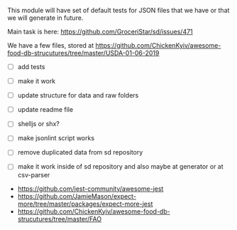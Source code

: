 This module will have set of default tests for JSON files that we have or that we will generate in future.

Main task is here: https://github.com/GroceriStar/sd/issues/471

We have a few files, stored at https://github.com/ChickenKyiv/awesome-food-db-strucutures/tree/master/USDA-01-06-2019


- [ ] add tests
- [ ] make it work
- [ ] update structure for data and raw folders
- [ ] update readme file
- [ ] shelljs or shx?
- [ ] make jsonlint script works
- [ ] remove duplicated data from sd repository
- [ ] make it work inside of sd repository and also maybe at generator or at csv-parser


- https://github.com/jest-community/awesome-jest
- https://github.com/JamieMason/expect-more/tree/master/packages/expect-more-jest
- https://github.com/ChickenKyiv/awesome-food-db-strucutures/tree/master/FAO
